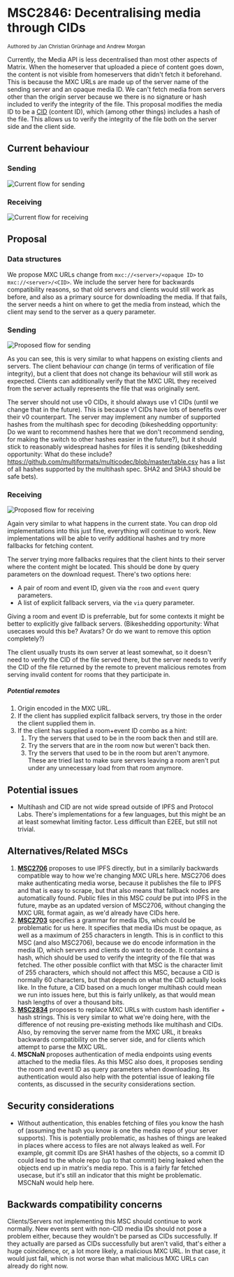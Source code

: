 # MSC2846: Decentralising media through CIDs
<sup>Authored by Jan Christian Grünhage and Andrew Morgan</sup>

Currently, the Media API is less decentralised than most other aspects of
Matrix. When the homeserver that uploaded a piece of content goes down, the
content is not visible from homeservers that didn't fetch it beforehand. This is
because the MXC URLs are made up of the server name of the sending server and an
opaque media ID. We can't fetch media from servers other than the origin server
because we there is no signature or hash included to verify the integrity of the
file. This proposal modifies the media ID to be a
[CID](https:/github.com/multiformats/cid) (content ID), which (among other
things) includes a hash of the file. This allows us to verify the integrity of
the file both on the server side and the client side.

## Current behaviour
### Sending
![Current flow for sending](images/2846-sending-current.jpeg)


### Receiving
![Current flow for receiving](images/2846-receiving-current.jpeg)

## Proposal
### Data structures
We propose MXC URLs change from `mxc://<server>/<opaque ID>` to
`mxc://<server>/<CID>`. We include the server here for backwards compatibility
reasons, so that old servers and clients would still work as before, and also as
a primary source for downloading the media. If that fails, the server needs a
hint on where to get the media from instead, which the client may send to the
server as a query parameter.

### Sending
![Proposed flow for sending](images/2846-sending-proposed.jpeg)

As you can see, this is very similar to what happens on existing clients and
servers. The client behaviour *can* change (in terms of verification of file
integrity), but a client that does not change its behaviour will still work as
expected. Clients can additionally verify that the MXC URL they received from
the server actually represents the file that was originally sent.

The server should not use v0 CIDs, it should always use v1 CIDs (until we change
that in the future). This is because v1 CIDs have lots of benefits over their v0
counterpart. The server may implement any number of supported hashes from the
multihash spec for decoding (bikeshedding opportunity: Do we want to recommend
hashes here that we don't recommend sending, for making the switch to other
hashes easier in the future?), but it should stick to reasonably widespread
hashes for files it is sending (bikeshedding opportunity: What do these include?
https://github.com/multiformats/multicodec/blob/master/table.csv has a list of
all hashes supported by the multihash spec. SHA2 and SHA3 should be safe bets).

### Receiving
![Proposed flow for receiving](images/2846-receiving-proposed.jpeg)

Again very similar to what happens in the current state. You can drop old
implementations into this just fine, everything will continue to work.  New
implementations will be able to verify additional hashes and try more fallbacks
for fetching content.

The server trying more fallbacks requires that the client hints to their server
where the content might be located. This should be done by query parameters on
the download request. There's two options here:
 - A pair of room and event ID, given via the `room` and `event` query
   parameters.
 - A list of explicit fallback servers, via the `via` query parameter.

Giving a room and event ID is preferrable, but for some contexts it might be
better to explicitly give fallback servers. (Bikeshedding opportunity: What
usecases would this be? Avatars? Or do we want to remove this option completely?)

The client usually trusts its own server at least somewhat, so it doesn't need
to verify the CID of the file served there, but the server needs to verify the
CID of the file returned by the remote to prevent malicious remotes from serving
invalid content for rooms that they participate in.

##### Potential remotes
1. Origin encoded in the MXC URL.
2. If the client has supplied explicit fallback servers, try those in the order
   the client supplied them in.
3. If the client has supplied a room+event ID combo as a hint:
	1. Try the servers that used to be in the room back then and still are.
	2. Try the servers that are in the room now but weren't back then.
	3. Try the servers that used to be in the room but aren't anymore. These are
	   tried last to make sure servers leaving a room aren't put under any
	   unnecessary load from that room anymore.

## Potential issues
 - Multihash and CID are not wide spread outside of IPFS and Protocol Labs.
   There's implementations for a few languages, but this might be an at least
   somewhat limiting factor. Less difficult than E2EE, but still not trivial.

## Alternatives/Related MSCs
1. [**MSC2706**](https://github.com/matrix-org/matrix-doc/pull/2706) proposes to
   use IPFS directly, but in a similarily backwards compatible way to how we're
   changing MXC URLs here. MSC2706 does make authenticating media worse, because
   it publishes the file to IPFS and that is easy to scrape, but that also means
   that fallback nodes are automatically found. Public files in this MSC *could*
   be put into IPFS in the future, maybe as an updated version of MSC2706,
   without changing the MXC URL format again, as we'd already have CIDs here.
1. [**MSC2703**](https://github.com/matrix-org/matrix-doc/pull/2703) specifies a
   grammar for media IDs, which could be problematic for us here. It specifies
   that media IDs must be opaque, as well as a maximum of 255 characters in
   length. This is in conflict to this MSC (and also MSC2706), because we do
   encode information in the media ID, which servers and clients do want to
   decode. It contains a hash, which should be used to verify the integrity of
   the file that was fetched. The other possible conflict with that MSC is the
   character limit of 255 characters, which should not affect this MSC, because
   a CID is normally 60 characters, but that depends on what the CID actually
   looks like. In the future, a CID based on a much longer multihash could mean
   we run into issues here, but this is fairly unlikely, as that would mean hash
   lengths of over a thousand bits.
1. [**MSC2834**](https://github.com/matrix-org/matrix-doc/pull/2834) proposes to
   replace MXC URLs with custom hash identifier + hash strings. This is very
   similar to what we're doing here, with the difference of not reusing
   pre-existing methods like multihash and CIDs. Also, by removing the server
   name from the MXC URL, it breaks backwards compatibility on the server side,
   and for clients which attempt to parse the MXC URL.
1. **MSCNaN** proposes authentication of media endpoints using events attached
   to the media files. As this MSC also does, it proposes sending the room and
   event ID as query parameters when downloading. Its authentication would also
   help with the potential issue of leaking file contents, as discussed in the
   security considerations section.

## Security considerations
 - Without authentication, this enables fetching of files you know the hash of
   (assuming the hash you know is one the media repo of your server supports).
   This is potentially problematic, as hashes of things are leaked in places
   where access to files are not always leaked as well. For example, git commit
   IDs are SHA1 hashes of the objects, so a commit ID could lead to the whole
   repo (up to that commit) being leaked when the objects end up in matrix's
   media repo. This is a fairly far fetched usecase, but it's still an indicator
   that this might be problematic.  MSCNaN would help here.

## Backwards compatibility concerns
Clients/Servers not implementing this MSC should continue to work normally. New
events sent with non-CID media IDs should not pose a problem either, because
they wouldn't be parsed as CIDs successfully. If they actually are parsed as
CIDs successfully but aren't valid, that's either a huge coincidence, or, a lot
more likely, a malicious MXC URL. In that case, it would just fail, which is not
worse than what malicious MXC URLs can already do right now.
